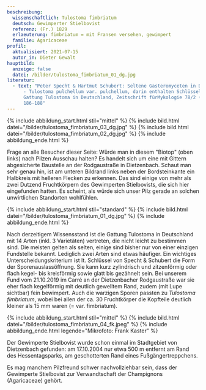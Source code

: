 ```yaml
---
beschreibung:
  wissenschaftlich: Tulostoma fimbriatum
  deutsch: Gewimperter Stielbovist
  referenz: (Fr.) 1829
  erlaeuterung: fimbriatum = mit Fransen versehen, gewimpert
  familie: Agaricaceae
profil:
  aktualisiert: 2021-07-15
  autor_in: Dieter Gewalt
hauptbild:
  anzeige: false
  datei: /bilder/tulostoma_fimbriatum_01_dg.jpg
literatur:
  - text: "Peter Specht & Hartmut Schubert: Seltene Gasteromyceten in Deutschland II
      - Tulostoma pulchellum var. pulchellum, darin enthalten Schlüssel für die
      Gattung Tulostoma in Deutschland, Zeitschrift fürMykologie 78/2 (2012), S.
      186-188"
---
```

{% include abbildung_start.html stil="mittel" %}
{% include bild.html datei="/bilder/tulostoma_fimbriatum_03_dg.jpg" %}
{% include bild.html datei="/bilder/tulostoma_fimbriatum_02_dg.jpg" %}
{% include abbildung_ende.html %}

Frage an alle Besucher dieser Seite: Würde man in diesem "Biotop" (oben links) nach Pilzen Ausschau halten? Es handelt sich um eine mit Gittern abgesicherte Baustelle an der Rodgaustraße in Dietzenbach. Schaut man sehr genau hin, ist am unteren Bildrand links neben der Bordsteinkante ein Halbkreis mit helleren Flecken zu erkennen. Das sind einige von mehr als zwei Dutzend Fruchtkörpern des Gewimperten Stielbovists, die sich hier eingefunden hatten. Es scheint, als würde sich unser Pilz gerade an solchen unwirtlichen Standorten wohlfühlen.

{% include abbildung_start.html stil="standard" %}
{% include bild.html datei="/bilder/tulostoma_fimbriatum_01_dg.jpg" %}
{% include abbildung_ende.html %}

Nach derzeitigem Wissensstand ist die Gattung Tulostoma in Deutschland mit 14 Arten (inkl. 3 Varietäten) vertreten, die nicht leicht zu bestimmen sind. Die meisten gelten als selten, einige sind bisher nur von einer einzigen Fundstelle bekannt. Lediglich zwei Arten sind etwas häufiger. Ein wichtiges Unterscheidungskriterium ist lt. Schlüssel von Specht & Schubert die Form der Sporenauslassöffnung. Sie kann kurz zylindrisch und zitzenförmig oder flach kegel- bis kreisförmig sowie glatt bis gezähnelt sein. Bei unserem Fund vom 21.10.2019 im Carré an der Dietzenbacher Rodgaustraße war sie eher flach kegelförmig mit deutlich gewelltem Rand,  zudem (mit Lupe sichtbar) fein bewimpert. Auch die warzigen Sporen passten zu *Tulostoma fimbriatum*, wobei bei allen der ca. 30 Fruchtkörper die Kopfteile deutlich kleiner als 15 mm waren (= var. fimbriatum).

{% include abbildung_start.html stil="mittel" %}
{% include bild.html datei="/bilder/tulostoma_fimbriatum_04_fk.jpeg" %}
{% include abbildung_ende.html legende="Mikrofoto: Frank Kaster" %}

Der Gewimperte Stielbovist wurde schon einmal im Stadtgebiet von Dietzenbach gefunden: am 17.10.2004 nur etwa 500 m entfernt am Rand des Hessentagsparks, am geschotterten Rand eines Fußgängertreppchens.

Es mag manchem Pilzfreund schwer nachvollziehbar sein, dass der Gewimperte Stielbovist zur Verwandtschaft der Champignons (Agaricaceae) gehört.